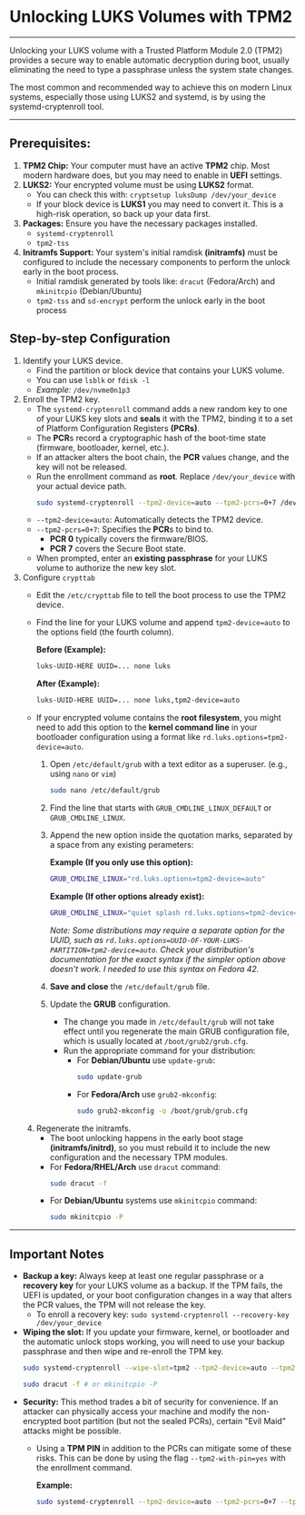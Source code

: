 # Unlocking LUKS Volumes with TPM2
---
Unlocking your LUKS volume with a Trusted Platform Module 2.0 (TPM2) provides a secure way to enable automatic decryption during boot, usually eliminating the need to type a passphrase unless the system state changes.

The most common and recommended way to achieve this on modern Linux systems, especially those using LUKS2 and systemd, is by using the systemd-cryptenroll tool.
___

## Prerequisites:
1. **TPM2 Chip:** Your computer must have an active **TPM2** chip. Most modern hardware does, but you may need to enable in **UEFI** settings.  
2. **LUKS2:** Your encrypted volume must be using **LUKS2** format. 
    + You can check this with: `cryptsetup luksDump /dev/your_device`
    + If your block device is **LUKS1** you may need to convert it. This is a high-risk operation, so back up your data first. 
3. **Packages:** Ensure you have the necessary packages installed.
    + `systemd-cryptenroll`
    + `tpm2-tss`
4. **Initramfs Support:** Your system's initial ramdisk **(initramfs)** must be configured to include the necessary components to perform the unlock early in the boot process.
    + Initial ramdisk generated by tools like: `dracut` (Fedora/Arch) and `mkinitcpio` (Debian/Ubuntu)
    + `tpm2-tss` and `sd-encrypt` perform the unlock early in the boot process

## Step-by-step Configuration

1. Identify your LUKS device.
    + Find the partition or block device that contains your LUKS volume. 
    + You can use `lsblk` or `fdisk -l`
    + *Example:* `/dev/nvme0n1p3`
2. Enroll the TPM2 key. 
    + The `systemd-cryptenroll` command adds a new random key to one of your LUKS key slots and **seals** it with the TPM2, binding it to a set of Platform Configuration Registers **(PCRs)**.
    + The **PCR**s record a cryptographic hash of the boot-time state (firmware, bootloader, kernel, etc.).
    + If an attacker alters the boot chain, the **PCR** values change, and the key will not be released.
    + Run the enrollment command as **root**. Replace `/dev/your_device` with your actual device path. 
        ```Bash
        sudo systemd-cryptenroll --tpm2-device=auto --tpm2-pcrs=0+7 /dev/your_device
        ```
    + `--tpm2-device=auto`: Automatically detects the TPM2 device.
    + `--tpm2-pcrs=0+7`: Specifies the **PCR**s to bind to.
        + **PCR 0** typically covers the firmware/BIOS.
        + **PCR 7** covers the Secure Boot state.
    + When prompted, enter an **existing passphrase** for your LUKS volume to authorize the new key slot.
3. Configure `crypttab`
    + Edit the `/etc/crypttab` file to tell the boot process to use the TPM2 device. 
    + Find the line for your LUKS volume and append `tpm2-device=auto` to the options field (the fourth column).

        **Before (Example):**
        ```Bash
        luks-UUID-HERE UUID=... none luks
        ```    
        **After (Example):**
        ```Bash
        luks-UUID-HERE UUID=... none luks,tpm2-device=auto    
        ```
    + If your encrypted volume contains the **root filesystem**, you might need to add this option to the **kernel command line** in your bootloader configuration using a format like `rd.luks.options=tpm2-device=auto`. 
        1. Open `/etc/default/grub` with a text editor as a superuser. (e.g., using `nano` or `vim`)
            ```Bash
            sudo nano /etc/default/grub
            ```
        2. Find the line that starts with `GRUB_CMDLINE_LINUX_DEFAULT` or `GRUB_CMDLINE_LINUX`.
        3. Append the new option inside the quotation marks, separated by a space from any existing perameters: 

            **Example (If you only use this option):**
            ```Bash
            GRUB_CMDLINE_LINUX="rd.luks.options=tpm2-device=auto"
            ```
            **Example (If other options already exist):**
            ```Bash
            GRUB_CMDLINE_LINUX="quiet splash rd.luks.options=tpm2-device=auto"
            ```
            *Note: Some distributions may require a separate option for the UUID, such as `rd.luks.options=UUID-OF-YOUR-LUKS-PARTITION=tpm2-device=auto`. Check your distribution's documentation for the exact syntax if the simpler option above doesn't work. I needed to use this syntax on Fedora 42.*
        4. **Save and close** the `/etc/default/grub` file.
        5. Update the **GRUB** configuration. 
            + The change you made in `/etc/default/grub` will not take effect until you regenerate the main GRUB configuration file, which is usually located at `/boot/grub2/grub.cfg`.
            + Run the appropriate command for your distribution:
                + For **Debian/Ubuntu** use `update-grub`:
                    ```Bash
                    sudo update-grub
                    ```
                + For **Fedora/Arch** use `grub2-mkconfig`:
                    ```Bash
                    sudo grub2-mkconfig -o /boot/grub/grub.cfg
                    ```
    4. Regenerate the initramfs.
        + The boot unlocking happens in the early boot stage **(initramfs/initrd)**, so you must rebuild it to include the new configuration and the necessary TPM modules.
        + For **Fedora/RHEL/Arch** use `dracut` command:
           ```Bash
           sudo dracut -f
           ```   
        + For **Debian/Ubuntu** systems use `mkinitcpio` command: 
           ```Bash
           sudo mkinitcpio -P
           ```
---
## Important Notes

+ **Backup a key:** Always keep at least one regular passphrase or a **recovery key** for your LUKS volume as a backup. If the TPM fails, the UEFI is updated, or your boot configuration changes in a way that alters the PCR values, the TPM will not release the key. 
    + To enroll a recovery key: `sudo systemd-cryptenroll --recovery-key /dev/your_device`
+ **Wiping the slot:** If you update your firmware, kernel, or bootloader and the automatic unlock stops working, you will need to use your backup passphrase and then wipe and re-enroll the TPM key. 
    ```Bash
    sudo systemd-cryptenroll --wipe-slot=tpm2 --tpm2-device=auto --tpm2-pcrs=0+7 /dev/your_device

    sudo dracut -f # or mkinitcpio -P
    ```
+ **Security:** This method trades a bit of security for convenience. If an attacker can physically access your machine and modify the non-encrypted boot partition (but not the sealed PCRs), certain "Evil Maid" attacks might be possible.
    + Using a **TPM PIN** in addition to the PCRs can mitigate some of these risks. This can be done by using the flag `--tpm2-with-pin=yes` with the enrollment command.
       
       **Example:** 
       ```Bash
       sudo systemd-cryptenroll --tpm2-device=auto --tpm2-pcrs=0+7 --tpm2-with-pin=yes /dev/your_device
       ```
    
